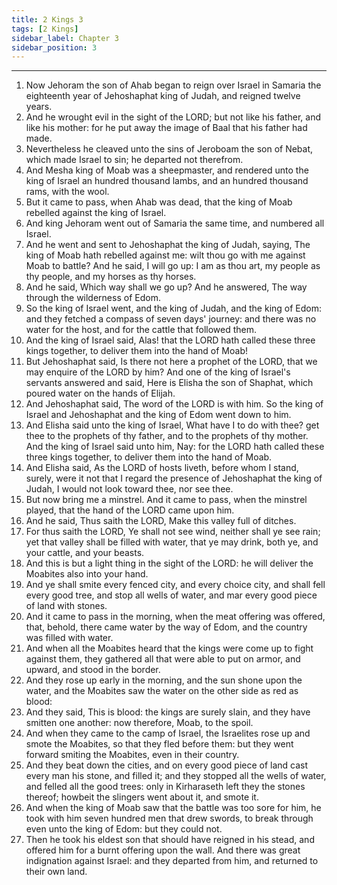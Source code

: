 ```yaml
---
title: 2 Kings 3
tags: [2 Kings]
sidebar_label: Chapter 3
sidebar_position: 3
---
```


---
1. Now Jehoram the son of Ahab began to reign over Israel in Samaria the eighteenth year of Jehoshaphat king of Judah, and reigned twelve years.
2. And he wrought evil in the sight of the LORD; but not like his father, and like his mother: for he put away the image of Baal that his father had made.
3. Nevertheless he cleaved unto the sins of Jeroboam the son of Nebat, which made Israel to sin; he departed not therefrom.
4. And Mesha king of Moab was a sheepmaster, and rendered unto the king of Israel an hundred thousand lambs, and an hundred thousand rams, with the wool.
5. But it came to pass, when Ahab was dead, that the king of Moab rebelled against the king of Israel.
6. And king Jehoram went out of Samaria the same time, and numbered all Israel.
7. And he went and sent to Jehoshaphat the king of Judah, saying, The king of Moab hath rebelled against me: wilt thou go with me against Moab to battle? And he said, I will go up: I am as thou art, my people as thy people, and my horses as thy horses.
8. And he said, Which way shall we go up? And he answered, The way through the wilderness of Edom.
9. So the king of Israel went, and the king of Judah, and the king of Edom: and they fetched a compass of seven days' journey: and there was no water for the host, and for the cattle that followed them.
10. And the king of Israel said, Alas! that the LORD hath called these three kings together, to deliver them into the hand of Moab!
11. But Jehoshaphat said, Is there not here a prophet of the LORD, that we may enquire of the LORD by him? And one of the king of Israel's servants answered and said, Here is Elisha the son of Shaphat, which poured water on the hands of Elijah.
12. And Jehoshaphat said, The word of the LORD is with him. So the king of Israel and Jehoshaphat and the king of Edom went down to him.
13. And Elisha said unto the king of Israel, What have I to do with thee? get thee to the prophets of thy father, and to the prophets of thy mother. And the king of Israel said unto him, Nay: for the LORD hath called these three kings together, to deliver them into the hand of Moab.
14. And Elisha said, As the LORD of hosts liveth, before whom I stand, surely, were it not that I regard the presence of Jehoshaphat the king of Judah, I would not look toward thee, nor see thee.
15. But now bring me a minstrel. And it came to pass, when the minstrel played, that the hand of the LORD came upon him.
16. And he said, Thus saith the LORD, Make this valley full of ditches.
17. For thus saith the LORD, Ye shall not see wind, neither shall ye see rain; yet that valley shall be filled with water, that ye may drink, both ye, and your cattle, and your beasts.
18. And this is but a light thing in the sight of the LORD: he will deliver the Moabites also into your hand.
19. And ye shall smite every fenced city, and every choice city, and shall fell every good tree, and stop all wells of water, and mar every good piece of land with stones.
20. And it came to pass in the morning, when the meat offering was offered, that, behold, there came water by the way of Edom, and the country was filled with water.
21. And when all the Moabites heard that the kings were come up to fight against them, they gathered all that were able to put on armor, and upward, and stood in the border.
22. And they rose up early in the morning, and the sun shone upon the water, and the Moabites saw the water on the other side as red as blood:
23. And they said, This is blood: the kings are surely slain, and they have smitten one another: now therefore, Moab, to the spoil.
24. And when they came to the camp of Israel, the Israelites rose up and smote the Moabites, so that they fled before them: but they went forward smiting the Moabites, even in their country.
25. And they beat down the cities, and on every good piece of land cast every man his stone, and filled it; and they stopped all the wells of water, and felled all the good trees: only in Kirharaseth left they the stones thereof; howbeit the slingers went about it, and smote it.
26. And when the king of Moab saw that the battle was too sore for him, he took with him seven hundred men that drew swords, to break through even unto the king of Edom: but they could not.
27. Then he took his eldest son that should have reigned in his stead, and offered him for a burnt offering upon the wall. And there was great indignation against Israel: and they departed from him, and returned to their own land.